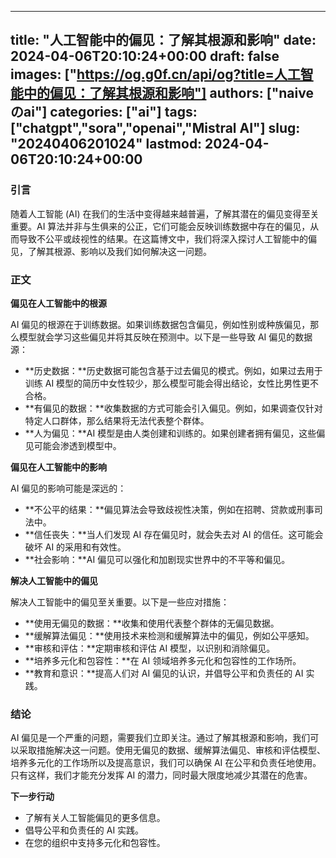 
---
title: "人工智能中的偏见：了解其根源和影响"
date: 2024-04-06T20:10:24+00:00
draft: false
images: ["https://og.g0f.cn/api/og?title=人工智能中的偏见：了解其根源和影响"]
authors: ["naiveのai"]
categories: ["ai"]
tags: ["chatgpt","sora","openai","Mistral AI"]
slug: "20240406201024"
lastmod: 2024-04-06T20:10:24+00:00
---
### 引言

随着人工智能 (AI) 在我们的生活中变得越来越普遍，了解其潜在的偏见变得至关重要。AI 算法并非与生俱来的公正，它们可能会反映训练数据中存在的偏见，从而导致不公平或歧视性的结果。在这篇博文中，我们将深入探讨人工智能中的偏见，了解其根源、影响以及我们如何解决这一问题。

### 正文

**偏见在人工智能中的根源**

AI 偏见的根源在于训练数据。如果训练数据包含偏见，例如性别或种族偏见，那么模型就会学习这些偏见并将其反映在预测中。以下是一些导致 AI 偏见的数据源：

- **历史数据：**历史数据可能包含基于过去偏见的模式。例如，如果过去用于训练 AI 模型的简历中女性较少，那么模型可能会得出结论，女性比男性更不合格。
- **有偏见的数据：**收集数据的方式可能会引入偏见。例如，如果调查仅针对特定人口群体，那么结果将无法代表整个群体。
- **人为偏见：**AI 模型是由人类创建和训练的。如果创建者拥有偏见，这些偏见可能会渗透到模型中。

**偏见在人工智能中的影响**

AI 偏见的影响可能是深远的：

- **不公平的结果：**偏见算法会导致歧视性决策，例如在招聘、贷款或刑事司法中。
- **信任丧失：**当人们发现 AI 存在偏见时，就会失去对 AI 的信任。这可能会破坏 AI 的采用和有效性。
- **社会影响：**AI 偏见可以强化和加剧现实世界中的不平等和偏见。

**解决人工智能中的偏见**

解决人工智能中的偏见至关重要。以下是一些应对措施：

- **使用无偏见的数据：**收集和使用代表整个群体的无偏见数据。
- **缓解算法偏见：**使用技术来检测和缓解算法中的偏见，例如公平感知。
- **审核和评估：**定期审核和评估 AI 模型，以识别和消除偏见。
- **培养多元化和包容性：**在 AI 领域培养多元化和包容性的工作场所。
- **教育和意识：**提高人们对 AI 偏见的认识，并倡导公平和负责任的 AI 实践。

### 结论

AI 偏见是一个严重的问题，需要我们立即关注。通过了解其根源和影响，我们可以采取措施解决这一问题。使用无偏见的数据、缓解算法偏见、审核和评估模型、培养多元化的工作场所以及提高意识，我们可以确保 AI 在公平和负责任地使用。只有这样，我们才能充分发挥 AI 的潜力，同时最大限度地减少其潜在的危害。

**下一步行动**

- 了解有关人工智能偏见的更多信息。
- 倡导公平和负责任的 AI 实践。
- 在您的组织中支持多元化和包容性。